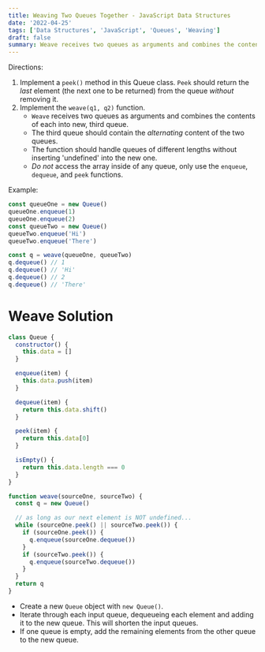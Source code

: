 ```yaml
---
title: Weaving Two Queues Together - JavaScript Data Structures
date: '2022-04-25'
tags: ['Data Structures', 'JavaScript', 'Queues', 'Weaving']
draft: false
summary: Weave receives two queues as arguments and combines the contents of each into new, third queue.
---
```


Directions:

1. Implement a `peek()` method in this Queue class. `Peek` should return the _last_ element (the next one to be returned) from the queue _without_ removing it.
2. Implement the `weave(q1, q2)` function.
   - `Weave` receives two queues as arguments and combines the contents of each into new, third queue.
   - The third queue should contain the _alternating_ content of the two queues.
   - The function should handle queues of different lengths without inserting 'undefined' into the new one.
   - _Do not_ access the array inside of any queue, only use the `enqueue`, `dequeue`, and `peek` functions.

Example:

```js
const queueOne = new Queue()
queueOne.enqueue(1)
queueOne.enqueue(2)
const queueTwo = new Queue()
queueTwo.enqueue('Hi')
queueTwo.enqueue('There')

const q = weave(queueOne, queueTwo)
q.dequeue() // 1
q.dequeue() // 'Hi'
q.dequeue() // 2
q.dequeue() // 'There'
```

# Weave Solution

```js
class Queue {
  constructor() {
    this.data = []
  }

  enqueue(item) {
    this.data.push(item)
  }

  dequeue(item) {
    return this.data.shift()
  }

  peek(item) {
    return this.data[0]
  }

  isEmpty() {
    return this.data.length === 0
  }
}

function weave(sourceOne, sourceTwo) {
  const q = new Queue()

  // as long as our next element is NOT undefined...
  while (sourceOne.peek() || sourceTwo.peek()) {
    if (sourceOne.peek()) {
      q.enqueue(sourceOne.dequeue())
    }
    if (sourceTwo.peek()) {
      q.enqueue(sourceTwo.dequeue())
    }
  }
  return q
}
```

- Create a new `Queue` object with `new Queue()`.
- Iterate through each input queue, dequeueing each element and adding it to the new queue. This will shorten the input queues.
- If one queue is empty, add the remaining elements from the other queue to the new queue.
